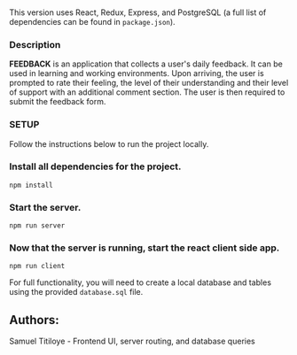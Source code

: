 ### 
This version uses React, Redux, Express, and PostgreSQL (a full list of dependencies can be found in `package.json`).


### Description

**FEEDBACK**
is an application that collects a user's daily feedback. It can be used in learning and working environments.
Upon arriving, the user is prompted to rate their feeling, the level of their understanding and their level of support with an additional comment section. The user is then required to submit the feedback form.

 

### SETUP

Follow the instructions below to run the project locally.

### Install all dependencies for the project.

`npm install`

### Start the server.

`npm run server`

### Now that the server is running, start the react client side app.

`npm run client`

For full functionality, you will need to create a local database and tables using the provided `database.sql` file. 

## Authors:

Samuel Titiloye - Frontend UI, server routing, and database queries
